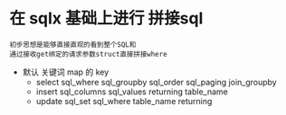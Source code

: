 # 在 sqlx 基础上进行 拼接sql
```
初步思想是能够直接直观的看到整个SQL和
通过接收get绑定的请求参数struct直接拼接where
```
- 默认 关键词 map 的 key
    - select sql_where sql_groupby sql_order sql_paging join_groupby
    - insert sql_columns sql_values returning table_name
    - update sql_set sql_where table_name returning
